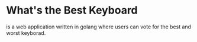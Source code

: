 # What's the Best Keyboard
is a web application written in golang where users can vote for the best and worst keyborad.
